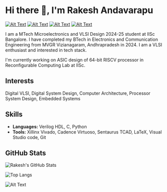 # Hi there 👋, I'm Rakesh Andavarapu

[![Alt Text](https://img.shields.io/badge/GitHub-white?logo=GitHub&logoColor=black)](https://github.com/rakee63)
[![Alt Text](https://camo.githubusercontent.com/b0ad087e4c4b7f3b3326219662aacea3678ef0fff4a217929579e26933de33e4/68747470733a2f2f696d672e736869656c64732e696f2f62616467652f2d4c696e6b6564496e2d626c75653f7374796c653d666c6174266c6f676f3d4c696e6b6564696e266c6f676f436f6c6f723d7768697465)](https://www.linkedin.com/in/rakesh-andavarapu-4261a3249/) [![Alt Text](https://camo.githubusercontent.com/7f4c611a29c12b71ee6b279513da62bdfa9afc7117ac717b533c2e640de83584/68747470733a2f2f696d672e736869656c64732e696f2f62616467652f2d476d61696c2d7265643f7374796c653d666c6174266c6f676f3d476d61696c266c6f676f436f6c6f723d7768697465)](andavarapurakesh@gmail.com)
[![Alt Text](https://img.shields.io/badge/ORCID-green)](https://orcid.org/0009-0008-7372-2596)


I am a MTech Microelectronics and VLSI Design 2024-25 student at IISc Bangalore. I have completed my BTech in Electronics and Communication Engineering from MVGR Vizianagaram, Andhrapradesh in 2024. I am a VLSI enthusiast and interested in tech stack.

I'm currently working on ASIC design of 64-bit RISCV processor in Reconfigurable Computing Lab at IISc.

 
## Interests
Digital VLSI, Digital System Design, Computer Architecture, Processor System Design, Embedded Systems  

## Skills
- **Languages:** Verilog HDL, C, Python
- **Tools:** Xillinx Vivado, Cadence Virtuoso, Sentaurus TCAD, LaTeX, Visual Studio code, Git

## GitHub Stats
![Rakesh's GitHub Stats](https://github-readme-stats.vercel.app/api?username=rakee63&show_icons=true&theme=github_dark)

![Top Langs](https://github-readme-stats.vercel.app/api/top-langs/?username=rakee63&layout=compact&theme=github_dark)

![Alt Text](https://img.shields.io/badge/Thanks%20for%20visiting!-blue?style=plastic)



